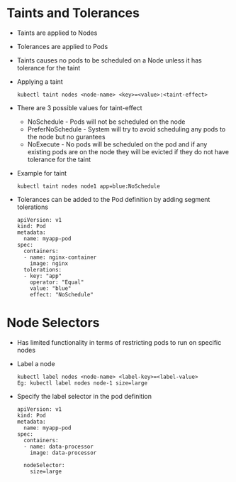 # Taints and Tolerances

- Taints are applied to Nodes
- Tolerances are applied to Pods
- Taints causes no pods to be scheduled on a Node unless it has tolerance for the taint
- Applying a taint
  
      kubectl taint nodes <node-name> <key>=<value>:<taint-effect>

- There are 3 possible values for taint-effect
  - NoSchedule - Pods will not be scheduled on the node
  - PreferNoSchedule - System will try to avoid scheduling any pods to the node but no gurantees
  - NoExecute - No pods will be scheduled on the pod and if any existing pods are on the node they will be evicted if they do not have tolerance for the taint
- Example for taint

      kubectl taint nodes node1 app=blue:NoSchedule

- Tolerances can be added to the Pod definition by adding segment tolerations

      apiVersion: v1
      kind: Pod
      metadata:
        name: myapp-pod
      spec:
        containers:
        - name: nginx-container
          image: nginx
        tolerations:
        - key: "app"
          operator: "Equal"
          value: "blue"
          effect: "NoSchedule"

# Node Selectors

- Has limited functionality in terms of restricting pods to run on specific nodes
- Label a node

      kubectl label nodes <node-name> <label-key>=<label-value>
      Eg: kubectl label nodes node-1 size=large

- Specify the label selector in the pod definition

      apiVersion: v1
      kind: Pod
      metadata:
        name: myapp-pod
      spec:
        containers:
        - name: data-processor
          image: data-processor

        nodeSelector:
          size=large
